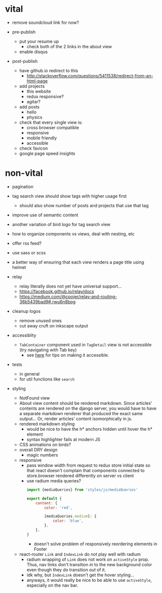 # vital

- remove soundcloud link for now?

- pre-publish
    - put your resume up
        - check both of the 2 links in the about view
    - enable disqus

- post-publish
    - have github.io redirect to this
        - http://stackoverflow.com/questions/5411538/redirect-from-an-html-page
    - add projects
        - this website
        - redux responsive?
        - agitar?
    - add posts
        - hello
        - physics
    - check that every single view is:
        - cross browser compatible
        - responsive
        - mobile friendly
        - accessible
    - check favicon
    - google page speed insights


# non-vital

- pagination
- tag search view should show tags with higher usage first
    - should also show number of posts and projects that use that tag
- improve use of semantic content
- another variation of bird logo for tag search view
- how to organize components vs views, deal with nesting, etc
- offer rss feed?
- use sass or scss
- a better way of ensuring that each view renders a page title using helmet

- relay
    - relay literally does not yet have universal support...
    - https://facebook.github.io/relay/docs
    - https://medium.com/@cpojer/relay-and-routing-36b5439bad9#.rwu6n8bpg

- cleanup logos
    - remove unused ones
    - cut away cruft on inkscape output

- accessiblity
    - `TabContainer` component used in `TagDetail` view is not accessible (try navigating with Tab key)
        - see [here](https://developer.mozilla.org/en-US/docs/Web/Accessibility/An_overview_of_accessible_web_applications_and_widgets) for tips on making it accessible.

- tests
    - in general
    - for util functions like `search`

- styling
    - NotFound view
    - About view content should be rendered markdown.  Since articles' contents are rendered on the django server, you would have to have a separate markdown renderer that produced the exact same output...  Or, render articles' content isomorphically in js.
    - rendered markdown styling
        - would be nice to have the h* anchors hidden until hover the h* element
        - syntax highlighter fails at modern JS
    - CSS animations on birds?
    - overall DRY design
        - magic numbers
    - responsive
        - pass window width from request to redux store initial state so that react doesn't complain that components connected to store.browser rendered differently on server vs client
        - use radium media queries?
            ```js
            import {mediaQueries} from 'styles/js/mediaQueries'

            export default {
                content: {
                    color: 'red',

                    [mediaQueries.medium]: {
                        color: 'blue',
                    },
                },
            }
            ```
            - doesn't solve problem of responsively reordering elements in Footer
    - react-router `Link` and `IndexLink` do not play well with radium
        - radium wrapping of `Link` does not work on `activeStyle` prop.  Thus, nav links don't transition *in* to the new background color even though they do transition *out* of it.
        - idk why, but `IndexLink` doesn't get the hover styling...
        - anyways, it would really be nice to be able to use `activeStyle`, especially on the nav bar.
